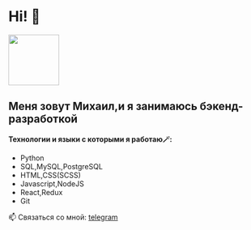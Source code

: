 # Hi!  👋 

<img src="https://media.giphy.com/media/ZZHfBigMNPYtk67mJJ/giphy.gif" width='100px'>

## Меня зовут Михаил,и я занимаюсь бэкенд-разработкой

**Технологии и языки с которыми я работаю🪄:**
* Python
* SQL,MySQL,PostgreSQL
* HTML,CSS(SCSS)
* Javascript,NodeJS
* React,Redux
* Git


📫 Связаться со мной: [telegram](https://t.me/mikhaillkin)
